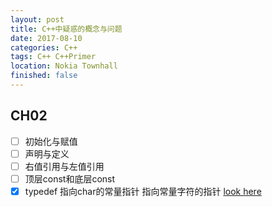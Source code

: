 ```yaml
---
layout: post
title: C++中疑惑的概念与问题
date: 2017-08-10 
categories: C++ 
tags: C++ C++Primer
location: Nokia Townhall
finished: false
---
```


## CH02

- [ ] 初始化与赋值
- [ ] 声明与定义
- [ ] 右值引用与左值引用
- [ ] 顶层const和底层const
- [x] typedef 指向char的常量指针 指向常量字符的指针 [look here](http://liuyanfight.github.io/c++/Cpp-ch02.html#dir15)
